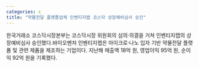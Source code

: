 ```yaml
---
categories: c
title: "약물전달 플랫폼업체 인벤티지랩 코스닥 상장예비심사 승인"
---
```

한국거래소 코스닥시장본부는 코스닥시장 위원회의 심의·의결을 거쳐 인벤티지랩의 상장예비심사 승인했다.바이오벤처 인벤티지랩은 마이크로·나노 입자 기반 약물전달 플랫폼 및 관련 제품을 제조하는 기업이다. 지난해 매출액 18억 원, 영업이익 95억 원, 순이익 92억 원을 기록했다.